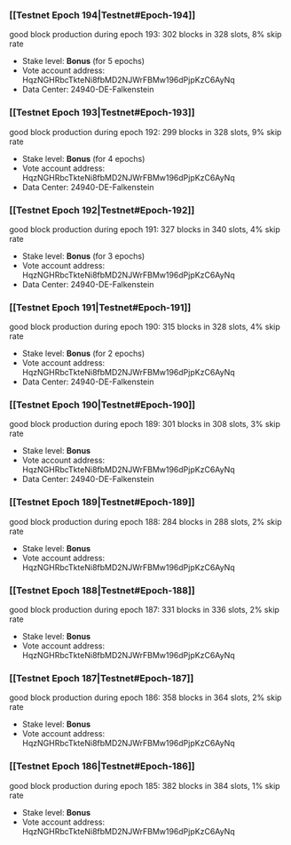 ### [[Testnet Epoch 194|Testnet#Epoch-194]]
good block production during epoch 193: 302 blocks in 328 slots, 8% skip rate
* Stake level: **Bonus** (for 5 epochs)
* Vote account address: HqzNGHRbcTkteNi8fbMD2NJWrFBMw196dPjpKzC6AyNq
* Data Center: 24940-DE-Falkenstein
### [[Testnet Epoch 193|Testnet#Epoch-193]]
good block production during epoch 192: 299 blocks in 328 slots, 9% skip rate
* Stake level: **Bonus** (for 4 epochs)
* Vote account address: HqzNGHRbcTkteNi8fbMD2NJWrFBMw196dPjpKzC6AyNq
* Data Center: 24940-DE-Falkenstein
### [[Testnet Epoch 192|Testnet#Epoch-192]]
good block production during epoch 191: 327 blocks in 340 slots, 4% skip rate
* Stake level: **Bonus** (for 3 epochs)
* Vote account address: HqzNGHRbcTkteNi8fbMD2NJWrFBMw196dPjpKzC6AyNq
* Data Center: 24940-DE-Falkenstein
### [[Testnet Epoch 191|Testnet#Epoch-191]]
good block production during epoch 190: 315 blocks in 328 slots, 4% skip rate
* Stake level: **Bonus** (for 2 epochs)
* Vote account address: HqzNGHRbcTkteNi8fbMD2NJWrFBMw196dPjpKzC6AyNq
* Data Center: 24940-DE-Falkenstein
### [[Testnet Epoch 190|Testnet#Epoch-190]]
good block production during epoch 189: 301 blocks in 308 slots, 3% skip rate
* Stake level: **Bonus**
* Vote account address: HqzNGHRbcTkteNi8fbMD2NJWrFBMw196dPjpKzC6AyNq
* Data Center: 24940-DE-Falkenstein
### [[Testnet Epoch 189|Testnet#Epoch-189]]
good block production during epoch 188: 284 blocks in 288 slots, 2% skip rate
* Stake level: **Bonus**
* Vote account address: HqzNGHRbcTkteNi8fbMD2NJWrFBMw196dPjpKzC6AyNq
### [[Testnet Epoch 188|Testnet#Epoch-188]]
good block production during epoch 187: 331 blocks in 336 slots, 2% skip rate
* Stake level: **Bonus**
* Vote account address: HqzNGHRbcTkteNi8fbMD2NJWrFBMw196dPjpKzC6AyNq
### [[Testnet Epoch 187|Testnet#Epoch-187]]
good block production during epoch 186: 358 blocks in 364 slots, 2% skip rate
* Stake level: **Bonus**
* Vote account address: HqzNGHRbcTkteNi8fbMD2NJWrFBMw196dPjpKzC6AyNq
### [[Testnet Epoch 186|Testnet#Epoch-186]]
good block production during epoch 185: 382 blocks in 384 slots, 1% skip rate
* Stake level: **Bonus**
* Vote account address: HqzNGHRbcTkteNi8fbMD2NJWrFBMw196dPjpKzC6AyNq